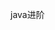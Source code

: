 java进阶
<!-- 1.线程池原理
2.jvm内存分配，创建对象时，内存分配情况。。






# 线程池
- 概念：
    - 先建立一个线程池，已经创建一定数量的空闲线程；
    - 当子任务需要创建一个线程时，直接从线程池中获取空闲线程（对应选取空闲的门），执行任务；
    - 任务完成后，将线程归还到线程池中，重归空闲；
    - 其余任务亦是如此；
    - 最后整个任务结束后，销毁所有线程，关闭线程池。 -->